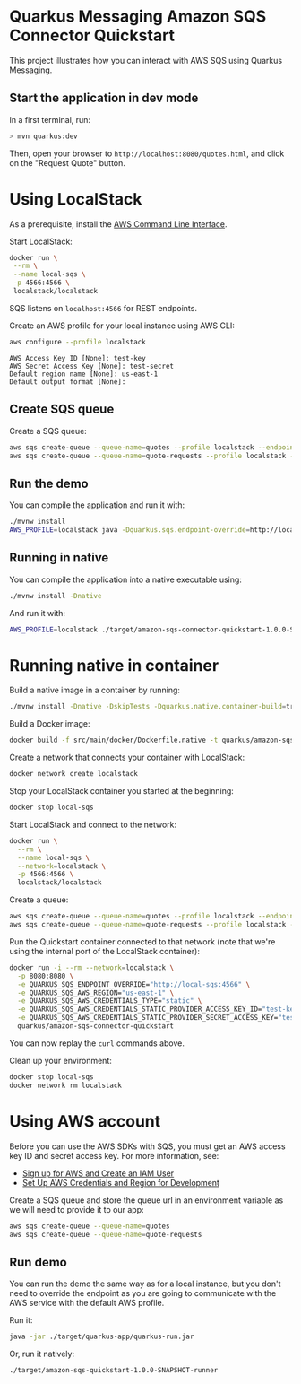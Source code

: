 Quarkus Messaging Amazon SQS Connector Quickstart
============================

This project illustrates how you can interact with AWS SQS using Quarkus Messaging.

## Start the application in dev mode

In a first terminal, run:

```bash
> mvn quarkus:dev
```

Then, open your browser to `http://localhost:8080/quotes.html`, and click on the "Request Quote" button.

# Using LocalStack

As a prerequisite, install the [AWS Command Line Interface](https://docs.aws.amazon.com/cli/latest/userguide/cli-chap-install.html).

Start LocalStack:

 ```sh
 docker run \
  --rm \
  --name local-sqs \
  -p 4566:4566 \
  localstack/localstack
```

SQS listens on `localhost:4566` for REST endpoints.

Create an AWS profile for your local instance using AWS CLI:

```sh
aws configure --profile localstack
```

```plain
AWS Access Key ID [None]: test-key
AWS Secret Access Key [None]: test-secret
Default region name [None]: us-east-1
Default output format [None]:
```

## Create SQS queue

Create a SQS queue:

```sh
aws sqs create-queue --queue-name=quotes --profile localstack --endpoint-url=http://localhost:4566
aws sqs create-queue --queue-name=quote-requests --profile localstack --endpoint-url=http://localhost:4566
```

## Run the demo

You can compile the application and run it with:

```sh
./mvnw install
AWS_PROFILE=localstack java -Dquarkus.sqs.endpoint-override=http://localhost:4566 -jar ./target/quarkus-app/quarkus-run.jar
```

## Running in native

You can compile the application into a native executable using:

```sh
./mvnw install -Dnative
```

And run it with:

```sh
AWS_PROFILE=localstack ./target/amazon-sqs-connector-quickstart-1.0.0-SNAPSHOT-runner -Dquarkus.sqs.endpoint-override=http://localhost:4566
```

# Running native in container

Build a native image in a container by running:

```sh
./mvnw install -Dnative -DskipTests -Dquarkus.native.container-build=true
```

Build a Docker image:

```sh
docker build -f src/main/docker/Dockerfile.native -t quarkus/amazon-sqs-connector-quickstart .
```

Create a network that connects your container with LocalStack:

```sh
docker network create localstack
```

Stop your LocalStack container you started at the beginning:

```sh
docker stop local-sqs
```

Start LocalStack and connect to the network:

```sh
docker run \
  --rm \
  --name local-sqs \
  --network=localstack \
  -p 4566:4566 \
  localstack/localstack
```

Create a queue:

```sh
aws sqs create-queue --queue-name=quotes --profile localstack --endpoint-url=http://localhost:4566
aws sqs create-queue --queue-name=quote-requests --profile localstack --endpoint-url=http://localhost:4566
```

Run the Quickstart container connected to that network (note that we're using the internal port of the LocalStack container):

```sh
docker run -i --rm --network=localstack \
  -p 8080:8080 \
  -e QUARKUS_SQS_ENDPOINT_OVERRIDE="http://local-sqs:4566" \
  -e QUARKUS_SQS_AWS_REGION="us-east-1" \
  -e QUARKUS_SQS_AWS_CREDENTIALS_TYPE="static" \
  -e QUARKUS_SQS_AWS_CREDENTIALS_STATIC_PROVIDER_ACCESS_KEY_ID="test-key" \
  -e QUARKUS_SQS_AWS_CREDENTIALS_STATIC_PROVIDER_SECRET_ACCESS_KEY="test-secret" \
  quarkus/amazon-sqs-connector-quickstart
```

You can now replay the `curl` commands above.

Clean up your environment:

```sh
docker stop local-sqs
docker network rm localstack
```

# Using AWS account

Before you can use the AWS SDKs with SQS, you must get an AWS access key ID and secret access key.
For more information, see:
- [Sign up for AWS and Create an IAM User](https://docs.aws.amazon.com/sdk-for-java/v2/developer-guide/signup-create-iam-user.html)
- [Set Up AWS Credentials and Region for Development](https://docs.aws.amazon.com/sdk-for-java/v2/developer-guide/setup-credentials.html)

Create a SQS queue and store the queue url in an environment variable as we will need to provide it to our app:

```sh
aws sqs create-queue --queue-name=quotes
aws sqs create-queue --queue-name=quote-requests
```

## Run demo

You can run the demo the same way as for a local instance, but you don't need to override the endpoint as you are going to communicate with the AWS service with the default AWS profile.

Run it:

```sh
java -jar ./target/quarkus-app/quarkus-run.jar
```

Or, run it natively:

```sh
./target/amazon-sqs-quickstart-1.0.0-SNAPSHOT-runner
```
